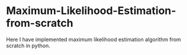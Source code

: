 # Maximum-Likelihood-Estimation-from-scratch
Here I have implemented maximum likelihood estimation algorithm from scratch in python.

